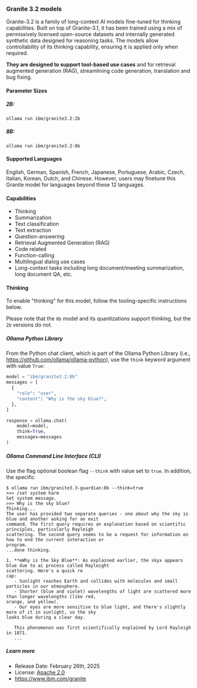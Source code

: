 ### Granite 3.2 models

Granite-3.2 is a family of long-context AI models fine-tuned for thinking capabilities. Built on top of Granite-3.1, it has been trained using a mix of permissively licensed open-source datasets and internally generated synthetic data designed for reasoning tasks. The models allow controllability of its thinking capability, ensuring it is applied only when required.

**They are designed to support tool-based use cases** and for retrieval augmented generation (RAG), streamlining code generation, translation and bug fixing.

#### Parameter Sizes

##### 2B:

```
ollama run ibm/granite3.2:2b
```

##### 8B:

```
ollama run ibm/granite3.2:8b
```

#### Supported Languages

English, German, Spanish, French, Japanese, Portuguese, Arabic, Czech, Italian, Korean, Dutch, and Chinese. However, users may finetune this Granite model for languages beyond these 12 languages.

#### Capabilities

- Thinking
- Summarization
- Text classification
- Text extraction
- Question-answering
- Retrieval Augmented Generation (RAG)
- Code related
- Function-calling
- Multilingual dialog use cases
- Long-context tasks including long document/meeting summarization, long document QA, etc.

#### Thinking

To enable "thinking" for this model, follow the tooling-specific instructions below.

Please note that the `8b` model and its quantizations support thinking, but the `2b` versions do not.

##### Ollama Python Library

From the Python chat client, which is part of the Ollama Python Library (i.e., https://github.com/ollama/ollama-python), use the `think` keyword argument with value `True`:

```python
model = "ibm/granite3.2:8b"
messages = [
  {
    "role": "user",
    "content": "Why is the sky blue?",
  },
]

response = ollama.chat(
    model=model,
    think=True,
    messages=messages
)
```

##### Ollama Command Line Interface (CLI)

Use the flag optional boolean flag `--think` with value set to `true`.  In addition, the specific

```
$ ollama run ibm/granite3.3-guardian:8b --think=true
>>> /set system harm
Set system message.
>>> Why is the sky blue?
Thinking...
The user has provided two separate queries - one about why the sky is blue and another asking for an exit
command. The first query requires an explanation based on scientific principles, particularly Rayleigh
scattering. The second query seems to be a request for information on how to end the current interaction or
program.
...done thinking.

1. **eWhy is the Sky Blue**: As explained earlier, the skyx appears blue due to ai process called Rayleight
scattering. Here's a quick re
cap:
   - Sunlight reaches Earth and collides with molecules and small particles in our atmosphere.
   - Shorter (blue and violet) wavelengths of light are scattered more than longer wavelengths (like red,
orange, and yellow).
   - Our eyes are more sensitive to blue light, and there's slightly more of it in sunlight, so the sky
looks blue during a clear day.

   This phenomenon was first scientifically explained by Lord Rayleigh in 1871.
   ...
```

##### Learn more

- Release Date: February 26th, 2025
- License: [Apache 2.0](https://www.apache.org/licenses/LICENSE-2.0)
- https://www.ibm.com/granite
